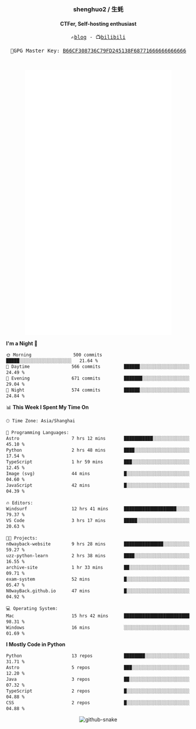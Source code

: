 <h3 align="center"> shenghuo2 / 生蚝 </h3>
<h4 align="center" >CTFer, Self-hosting enthusiast</h3>


<p align="center">
  <samp>
    ✍️<a href="https://blog.shenghuo2.top/">blog</a> -
    📺<a href="https://space.bilibili.com/85894935">bilibili</a>
  </samp>
</p>
<p align="center">
  <samp>
     🔐GPG Master Key: <a align="center" href="https://github.com/shenghuo2.gpg">B66CF308736C79FD245138F68771666666666666</a>
  </samp>
</p>
<br>
<p align="center">
  <a href="https://github.com/shenghuo2">
    <img width="400" align="top" src="https://github.com/shenghuo2/shenghuo2/blob/main/metrics.left.svg" />
  </a>
  <a href="https://github.com/shenghuo2">
    <img width="400" align="top" src="https://github.com/shenghuo2/shenghuo2/blob/main/metrics.right.svg" />
  </a>
</p>


<!--START_SECTION:waka-->
**I'm a Night 🦉** 

```text
🌞 Morning                500 commits         █████░░░░░░░░░░░░░░░░░░░░   21.64 % 
🌆 Daytime                566 commits         ██████░░░░░░░░░░░░░░░░░░░   24.49 % 
🌃 Evening                671 commits         ███████░░░░░░░░░░░░░░░░░░   29.04 % 
🌙 Night                  574 commits         ██████░░░░░░░░░░░░░░░░░░░   24.84 % 
```


📊 **This Week I Spent My Time On** 

```text
🕑︎ Time Zone: Asia/Shanghai

💬 Programming Languages: 
Astro                    7 hrs 12 mins       ███████████░░░░░░░░░░░░░░   45.10 % 
Python                   2 hrs 48 mins       ████░░░░░░░░░░░░░░░░░░░░░   17.54 % 
TypeScript               1 hr 59 mins        ███░░░░░░░░░░░░░░░░░░░░░░   12.45 % 
Image (svg)              44 mins             █░░░░░░░░░░░░░░░░░░░░░░░░   04.60 % 
JavaScript               42 mins             █░░░░░░░░░░░░░░░░░░░░░░░░   04.39 % 

🔥 Editors: 
Windsurf                 12 hrs 41 mins      ████████████████████░░░░░   79.37 % 
VS Code                  3 hrs 17 mins       █████░░░░░░░░░░░░░░░░░░░░   20.63 % 

🐱‍💻 Projects: 
n0wayback-website        9 hrs 28 mins       ███████████████░░░░░░░░░░   59.27 % 
uzz-python-learn         2 hrs 38 mins       ████░░░░░░░░░░░░░░░░░░░░░   16.55 % 
archive-site             1 hr 33 mins        ██░░░░░░░░░░░░░░░░░░░░░░░   09.71 % 
exam-system              52 mins             █░░░░░░░░░░░░░░░░░░░░░░░░   05.47 % 
N0wayBack.github.io      47 mins             █░░░░░░░░░░░░░░░░░░░░░░░░   04.92 % 

💻 Operating System: 
Mac                      15 hrs 42 mins      █████████████████████████   98.31 % 
Windows                  16 mins             ░░░░░░░░░░░░░░░░░░░░░░░░░   01.69 % 
```

**I Mostly Code in Python** 

```text
Python                   13 repos            ████████░░░░░░░░░░░░░░░░░   31.71 % 
Astro                    5 repos             ███░░░░░░░░░░░░░░░░░░░░░░   12.20 % 
Java                     3 repos             ██░░░░░░░░░░░░░░░░░░░░░░░   07.32 % 
TypeScript               2 repos             █░░░░░░░░░░░░░░░░░░░░░░░░   04.88 % 
CSS                      2 repos             █░░░░░░░░░░░░░░░░░░░░░░░░   04.88 % 
```




<!--END_SECTION:waka-->


<div align="center">
  <picture>
    <source media="(prefers-color-scheme: dark)" srcset="https://gist.githubusercontent.com/shenghuo2/bfce20b14ab0484cef03bae6e60e0b3a/raw/github-snake-dark.svg" />
    <source media="(prefers-color-scheme: light)" srcset="https://gist.githubusercontent.com/shenghuo2/bfce20b14ab0484cef03bae6e60e0b3a/raw/github-snake.svg" />
    <img alt="github-snake" src="https://gist.githubusercontent.com/shenghuo2/bfce20b14ab0484cef03bae6e60e0b3a/raw/github-snake.svg" />
  </picture>
</div>

<!--
**shenghuo2/shenghuo2** is a ✨ _special_ ✨ repository because its `README.md` (this file) appears on your GitHub profile.

Here are some ideas to get you started:

- 🔭 I’m currently working on ...
- 🌱 I’m currently learning ...
- 👯 I’m looking to collaborate on ...
- 🤔 I’m looking for help with ...
- 💬 Ask me about ...
- 📫 How to reach me: ...
- 😄 Pronouns: ...
- ⚡ Fun fact: ...
-->
